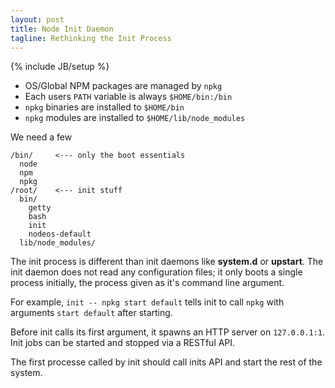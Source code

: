 ```yaml
---
layout: post
title: Node Init Daemon
tagline: Rethinking the Init Process
---
```

{% include JB/setup %}

- OS/Global NPM packages are managed by `npkg`
- Each users `PATH` variable is always `$HOME/bin:/bin`
- `npkg` binaries are installed to `$HOME/bin`
- `npkg` modules are installed to `$HOME/lib/node_modules`

We need a few 

    /bin/     <--- only the boot essentials
      node
      npm
      npkg
    /root/    <--- init stuff
      bin/
        getty
        bash
        init
        nodeos-default
      lib/node_modules/

The init process is different than init daemons like **system.d** or **upstart**.
The init daemon does not read any configuration files;
it only boots a single process initially,
the process given as it's command line argument.

For example, `init -- npkg start default` tells init to call `npkg` with arguments `start default` after starting.

Before init calls its first argument,
it spawns an HTTP server on `127.0.0.1:1`.
Init jobs can be started and stopped via a RESTful API.

The first processe called by init should call inits API and start the rest of the system.
